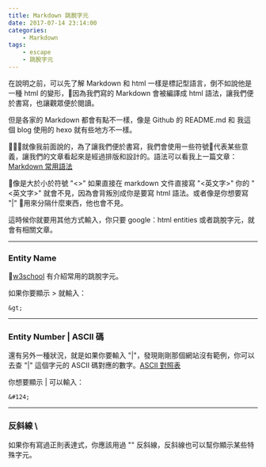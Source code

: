 ```yaml
---
title: Markdown 跳脫字元
date: 2017-07-14 23:14:00
categories:
    - Markdown
tags:
    - escape
    - 跳脫字元
---
```


在說明之前，可以先了解 Markdown 和 html 一樣是標記型語言，倒不如說他是一種 html 的變形，因為我們寫的 Markdown 會被編譯成 html 語法，讓我們便於書寫，也讓觀眾便於閱讀。

但是各家的 Markdown 都會有點不一樣，像是 Github 的 README.md 和 我這個 blog 使用的 hexo 就有些地方不一樣。

<!--more-->

就像我前面說的，為了讓我們便於書寫，我們會使用一些符號代表某些意義，讓我們的文章看起來是經過排版和設計的。語法可以看我上一篇文章：[Markdown 常用語法]()

像是大於小於符號 "<>" 如果直接在 markdown 文件直接寫 "<英文字>" 你的 "<英文字>" 就會不見，因為會背叛別成你是要寫 html 語法。或者像是你想要寫 "|" 用來分隔什麼東西，他也會不見。

這時候你就要用其他方式輸入，你只要 google：html entities 或者跳脫字元，就會有相關文章。

---


### Entity Name
[w3school](https://www.w3schools.com/html/html_entities.asp) 有介紹常用的跳脫字元。

如果你要顯示 > 就輸入：
```
&gt;
```

---

### Entity Number | ASCII 碼

還有另外一種狀況，就是如果你要輸入 "|"，發現剛剛那個網站沒有範例，你可以去查 "|" 這個字元的 ASCII 碼對應的數字。[ASCII 對照表](https://zh.wikipedia.org/wiki/ASCII)

你想要顯示 | 可以輸入： 
```
&#124;
```

---

### 反斜線 \

如果你有寫過正則表達式，你應該用過 "\" 反斜線，反斜線也可以幫你顯示某些特殊字元。